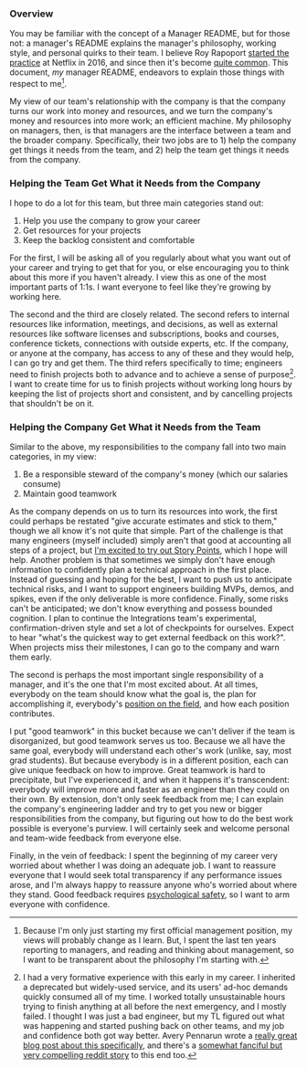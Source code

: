 ### Overview

You may be familiar with the concept of a Manager README, but for those not: a manager's README explains the manager's philosophy, working style, and personal quirks to their team. I believe Roy Rapoport [started the practice](https://docs.google.com/presentation/d/1TPSwdqDqVfWG9anfiOjGUjk0k6zQDij5xPvatPg7NFE/edit#slide=id.p) at Netflix in 2016, and since then it's become [quite common](https://hypercontext.com/blog/management-skills/49-manager-readmes). This document, _my_ manager README, endeavors to explain those things with respect to me[^0].

My view of our team's relationship with the company is that the company turns our work into money and resources, and we turn the company's money and resources into more work; an efficient machine. My philosophy on managers, then, is that managers are the interface between a team and the broader company. Specifically, their two jobs are to 1) help the company get things it needs from the team, and 2) help the team get things it needs from the company.

### Helping the Team Get What it Needs from the Company

I hope to do a lot for this team, but three main categories stand out:
1. Help you use the company to grow your career
1. Get resources for your projects
1. Keep the backlog consistent and comfortable

For the first, I will be asking all of you regularly about what you want out of your career and trying to get that for you, or else encouraging you to think about this more if you haven't already. I view this as one of the most important parts of 1:1s. I want everyone to feel like they're growing by working here.

The second and the third are closely related. The second refers to internal resources like information, meetings, and decisions, as well as external resources like software licenses and subscriptions, books and courses, conference tickets, connections with outside experts, etc. If the company, or anyone at the company, has access to any of these and they would help, I can go try and get them. The third refers specifically to time; engineers need to finish projects both to advance and to achieve a sense of purpose[^1]. I want to create time for us to finish projects without working long hours by keeping the list of projects short and consistent, and by cancelling projects that shouldn't be on it.

### Helping the Company Get What it Needs from the Team

Similar to the above, my responsibilities to the company fall into two main categories, in my view:
1. Be a responsible steward of the company's money (which our salaries consume)
1. Maintain good teamwork

As the company depends on us to turn its resources into work, the first could perhaps be restated "give accurate estimates and stick to them," though we all know it's not quite that simple. Part of the challenge is that many engineers (myself included) simply aren't that good at accounting all steps of a project, but [I'm excited to try out Story Points](story_points.md), which I hope will help. Another problem is that sometimes we simply don't have enough information to confidently plan a technical approach in the first place. Instead of guessing and hoping for the best, I want to push us to anticipate technical risks, and I want to support engineers building MVPs, demos, and spikes, even if the only deliverable is more confidence. Finally, some risks can't be anticipated; we don't know everything and possess bounded cognition. I plan to continue the Integrations team's experimental, confirmation-driven style and set a lot of checkpoints for ourselves. Expect to hear "what's the quickest way to get external feedback on this work?". When projects miss their milestones, I can go to the company and warn them early.

The second is perhaps the most important single responsibility of a manager, and it's the one that I'm most excited about. At all times, everybody on the team should know what the goal is, the plan for accomplishing it, everybody's [position on the field](ownership.md), and how each position contributes.

I put "good teamwork" in this bucket because we can't deliver if the team is disorganized, but good teamwork serves us too. Because we all have the same goal, everybody will understand each other's work (unlike, say, most grad students). But because everybody is in a different position, each can give unique feedback on how to improve. Great teamwork is hard to precipitate, but I've experienced it, and when it happens it's transcendent: everybody will improve more and faster as an engineer than they could on their own. By extension, don't only seek feedback from me; I can explain the company's engineering ladder and try to get you new or bigger responsibilities from the company, but figuring out how to do the best work possible is everyone's purview. I will certainly seek and welcome personal and team-wide feedback from everyone else.

Finally, in the vein of feedback: I spent the beginning of my career very worried about whether I was doing an adequate job. I want to reassure everyone that I would seek total transparency if any performance issues arose, and I'm always happy to reassure anyone who's worried about where they stand. Good feedback requires [psychological safety](https://rework.withgoogle.com/blog/five-keys-to-a-successful-google-team/), so I want to arm everyone with confidence.

[^0]: Because I'm only just starting my first official management position, my views will probably change as I learn. But, I spent the last ten years reporting to managers, and reading and thinking about management, so I want to be transparent about the philosophy I'm starting with.

[^1]: I had a very formative experience with this early in my career. I inherited a deprecated but widely-used service, and its users' ad-hoc demands quickly consumed all of my time. I worked totally unsustainable hours trying to finish anything at all before the next emergency, and I mostly failed. I thought I was just a bad engineer, but my TL figured out what was happening and started pushing back on other teams, and my job and confidence both got way better. Avery Pennarun wrote a [really great blog post about this specifically](https://apenwarr.ca/log/?m=201712), and there's a [somewhat fanciful but very compelling reddit story](https://old.reddit.com/r/antiwork/comments/rkk9qg/im_a_new_supervisor_and_my_direct_reports_are/hpacf5h/) to this end too.

